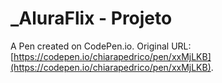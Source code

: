 # _AluraFlix - Projeto

A Pen created on CodePen.io. Original URL: [https://codepen.io/chiarapedrico/pen/xxMjLKB](https://codepen.io/chiarapedrico/pen/xxMjLKB).

##
